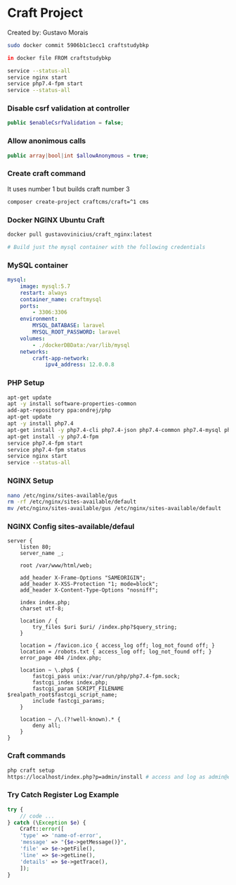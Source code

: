 # Craft Project

Created by: Gustavo Morais

```sh
sudo docker commit 5906b1c1ecc1 craftstudybkp

in docker file FROM craftstudybkp

service --status-all
service nginx start
service php7.4-fpm start
service --status-all

```
### Disable csrf validation at controller
```php
public $enableCsrfValidation = false;
```
### Allow anonimous calls
```php
public array|bool|int $allowAnonymous = true;
```
### Create craft command
It uses number 1 but builds craft number 3
```sh
composer create-project craftcms/craft=^1 cms
```

### Docker NGINX Ubuntu Craft
```sh
docker pull gustavovinicius/craft_nginx:latest

# Build just the mysql container with the following credentials

```

### MySQL container
```yaml
mysql:
    image: mysql:5.7
    restart: always
    container_name: craftmysql
    ports:
        - 3306:3306
    environment:
        MYSQL_DATABASE: laravel
        MYSQL_ROOT_PASSWORD: laravel
    volumes:
        - ./dockerDBData:/var/lib/mysql
    networks:
        craft-app-network:
            ipv4_address: 12.0.0.8
```

### PHP Setup
```sh
apt-get update
apt -y install software-properties-common
add-apt-repository ppa:ondrej/php
apt-get update
apt -y install php7.4
apt-get install -y php7.4-cli php7.4-json php7.4-common php7.4-mysql php7.4-zip php7.4-gd php7.4-mbstring php7.4-curl php7.4-xml php7.4-bcmath
apt-get install -y php7.4-fpm
service php7.4-fpm start
service php7.4-fpm status
service nginx start
service --status-all

```

### NGINX Setup
```sh
nano /etc/nginx/sites-available/gus
rm -rf /etc/nginx/sites-available/default
mv /etc/nginx/sites-available/gus /etc/nginx/sites-available/default
```

### NGINX Config sites-available/defaul
```
server {
    listen 80;
    server_name _;

    root /var/www/html/web;
    
    add_header X-Frame-Options "SAMEORIGIN";
    add_header X-XSS-Protection "1; mode=block";
    add_header X-Content-Type-Options "nosniff";

    index index.php;
    charset utf-8;

    location / {
        try_files $uri $uri/ /index.php?$query_string;
    }

    location = /favicon.ico { access_log off; log_not_found off; }
    location = /robots.txt { access_log off; log_not_found off; }
    error_page 404 /index.php;

    location ~ \.php$ {
        fastcgi_pass unix:/var/run/php/php7.4-fpm.sock;
        fastcgi_index index.php;
        fastcgi_param SCRIPT_FILENAME $realpath_root$fastcgi_script_name;
        include fastcgi_params;
    }

    location ~ /\.(?!well-known).* {
        deny all;
    }
}
```

### Craft commands
```sh
php craft setup
https://localhost/index.php?p=admin/install # access and log as admin@email.com
```
### Try Catch Register Log Example
```php
try {
    // code ...
} catch (\Exception $e) {
    Craft::error([
    'type' => 'name-of-error',
    'message' => "{$e->getMessage()}",
    'file' => $e->getFile(),
    'line' => $e->getLine(),
    'details' => $e->getTrace(),
    ]);
}
```
